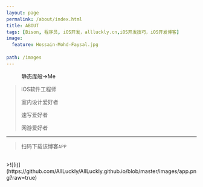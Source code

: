 ```yaml
---
layout: page
permalink: /about/index.html
title: ABOUT
tags: [Bison, 程序员, iOS开发，allluckly.cn,iOS开发技巧，iOS开发博客]
image:
  feature: Hossain-Mohd-Faysal.jpg

path: /images
---
```

<figure>

  <figcaption>静态库般→Me</figcaption>
</figure>

>iOS软件工程师
>
>室内设计爱好者
>
>速写爱好者
>
>网游爱好者

-----------------------------------------------------



<figcaption></figcaption>

>扫码下载该博客`APP`<br>
<br>
>![(i)](https://github.com/AllLuckly/AllLuckly.github.io/blob/master/images/app.png?raw=true)
